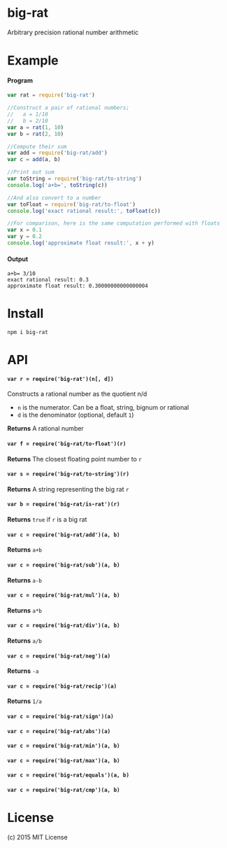 big-rat
=======
Arbitrary precision rational number arithmetic

# Example


#### Program

```javascript
var rat = require('big-rat')

//Construct a pair of rational numbers;
//   a = 1/10
//   b = 2/10
var a = rat(1, 10)
var b = rat(2, 10)

//Compute their sum
var add = require('big-rat/add')
var c = add(a, b)

//Print out sum
var toString = require('big-rat/to-string')
console.log('a+b=', toString(c))

//And also convert to a number
var toFloat = require('big-rat/to-float')
console.log('exact rational result:', toFloat(c))

//For comparison, here is the same computation performed with floats
var x = 0.1
var y = 0.2
console.log('approximate float result:', x + y)
```

#### Output

```
a+b= 3/10
exact rational result: 0.3
approximate float result: 0.30000000000000004
```

# Install

```
npm i big-rat
```

# API

#### `var r = require('big-rat')(n[, d])`
Constructs a rational number as the quotient n/d

* `n` is the numerator.  Can be a float, string, bignum or rational
* `d` is the denominator (optional, default `1`)

**Returns** A rational number

#### `var f = require('big-rat/to-float')(r)`

**Returns** The closest floating point number to `r`

#### `var s = require('big-rat/to-string')(r)`

**Returns** A string representing the big rat `r`

#### `var b = require('big-rat/is-rat')(r)`

**Returns** `true` if `r` is a big rat

#### `var c = require('big-rat/add')(a, b)`

**Returns** `a+b`

#### `var c = require('big-rat/sub')(a, b)`

**Returns** `a-b`

#### `var c = require('big-rat/mul')(a, b)`

**Returns** `a*b`

#### `var c = require('big-rat/div')(a, b)`

**Returns** `a/b`

#### `var c = require('big-rat/neg')(a)`

**Returns** `-a`

#### `var c = require('big-rat/recip')(a)`

**Returns** `1/a`

#### `var c = require('big-rat/sign')(a)`

#### `var c = require('big-rat/abs')(a)`

#### `var c = require('big-rat/min')(a, b)`

#### `var c = require('big-rat/max')(a, b)`

#### `var c = require('big-rat/equals')(a, b)`

#### `var c = require('big-rat/cmp')(a, b)`

# License

(c) 2015 MIT License
